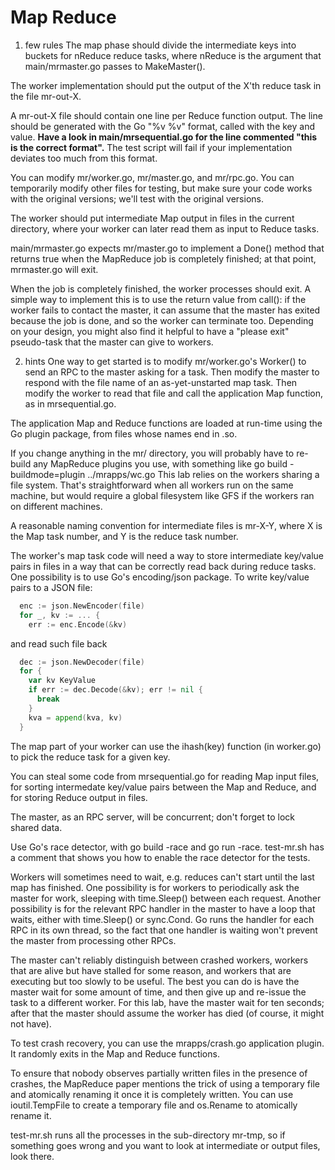 # Map Reduce

1. few rules
  The map phase should divide the intermediate keys into buckets for nReduce reduce tasks, where nReduce is the argument that main/mrmaster.go passes to MakeMaster().

  The worker implementation should put the output of the X'th reduce task in the file mr-out-X.

  A mr-out-X file should contain one line per Reduce function output. The line should be generated with the Go "%v %v" format, called with the key and value. **Have a look in main/mrsequential.go for the line commented "this is the correct format".** The test script will fail if your implementation deviates too much from this format.

  You can modify mr/worker.go, mr/master.go, and mr/rpc.go. You can temporarily modify other files for testing, but make sure your code works with the original versions; we'll test with the original versions.

  The worker should put intermediate Map output in files in the current directory, where your worker can later read them as input to Reduce tasks.

  main/mrmaster.go expects mr/master.go to implement a Done() method that returns true when the MapReduce job is completely finished; at that point, mrmaster.go will exit.

  When the job is completely finished, the worker processes should exit. A simple way to implement this is to use the return value from call(): if the worker fails to contact the master, it can assume that the master has exited because the job is done, and so the worker can terminate too. Depending on your design, you might also find it helpful to have a "please exit" pseudo-task that the master can give to workers.

2. hints
  One way to get started is to modify mr/worker.go's Worker() to send an RPC to the master asking for a task. Then modify the master to respond with the file name of an as-yet-unstarted map task. Then modify the worker to read that file and call the application Map function, as in mrsequential.go.

  The application Map and Reduce functions are loaded at run-time using the Go plugin package, from files whose names end in .so.

  If you change anything in the mr/ directory, you will probably have to re-build any MapReduce plugins you use, with something like go build -buildmode=plugin ../mrapps/wc.go
  This lab relies on the workers sharing a file system. That's straightforward when all workers run on the same machine, but would require a global filesystem like GFS if the workers ran on different machines.

  A reasonable naming convention for intermediate files is mr-X-Y, where X is the Map task number, and Y is the reduce task number.

  The worker's map task code will need a way to store intermediate key/value pairs in files in a way that can be correctly read back during reduce tasks. One possibility is to use Go's encoding/json package. To write key/value pairs to a JSON file:
  ```go
    enc := json.NewEncoder(file)
    for _, kv := ... {
      err := enc.Encode(&kv)
  ```
  and read such file back
  ```go
    dec := json.NewDecoder(file)
    for {
      var kv KeyValue
      if err := dec.Decode(&kv); err != nil {
        break
      }
      kva = append(kva, kv)
    }
  ```
  The map part of your worker can use the ihash(key) function (in worker.go) to pick the reduce task for a given key.

  You can steal some code from mrsequential.go for reading Map input files, for sorting intermedate key/value pairs between the Map and Reduce, and for storing Reduce output in files.

  The master, as an RPC server, will be concurrent; don't forget to lock shared data.

  Use Go's race detector, with go build -race and go run -race. test-mr.sh has a comment that shows you how to enable the race detector for the tests.

  Workers will sometimes need to wait, e.g. reduces can't start until the last map has finished. One possibility is for workers to periodically ask the master for work, sleeping with time.Sleep() between each request. Another possibility is for the relevant RPC handler in the master to have a loop that waits, either with time.Sleep() or sync.Cond. Go runs the handler for each RPC in its own thread, so the fact that one handler is waiting won't prevent the master from processing other RPCs.

  The master can't reliably distinguish between crashed workers, workers that are alive but have stalled for some reason, and workers that are executing but too slowly to be useful. The best you can do is have the master wait for some amount of time, and then give up and re-issue the task to a different worker. For this lab, have the master wait for ten seconds; after that the master should assume the worker has died (of course, it might not have).

  To test crash recovery, you can use the mrapps/crash.go application plugin. It randomly exits in the Map and Reduce functions.

  To ensure that nobody observes partially written files in the presence of crashes, the MapReduce paper mentions the trick of using a temporary file and atomically renaming it once it is completely written. You can use ioutil.TempFile to create a temporary file and os.Rename to atomically rename it.

  test-mr.sh runs all the processes in the sub-directory mr-tmp, so if something goes wrong and you want to look at intermediate or output files, look there.